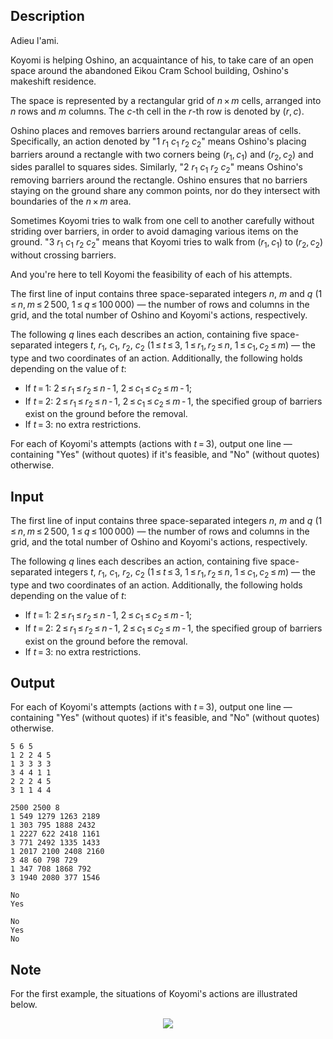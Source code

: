 ## Description

<div><p><span class="tex-font-style-it">Adieu l'ami.</span></p><p>Koyomi is helping Oshino, an acquaintance of his, to take care of an open space around the abandoned Eikou Cram School building, Oshino's makeshift residence.</p><p>The space is represented by a rectangular grid of <span class="tex-span"><i>n</i> × <i>m</i></span> cells, arranged into <span class="tex-span"><i>n</i></span> rows and <span class="tex-span"><i>m</i></span> columns. The <span class="tex-span"><i>c</i></span>-th cell in the <span class="tex-span"><i>r</i></span>-th row is denoted by <span class="tex-span">(<i>r</i>, <i>c</i>)</span>.</p><p>Oshino places and removes barriers <span class="tex-font-style-bf">around</span> rectangular areas of cells. Specifically, an action denoted by "<span class="tex-span">1 <i>r</i><sub class="lower-index">1</sub> <i>c</i><sub class="lower-index">1</sub> <i>r</i><sub class="lower-index">2</sub> <i>c</i><sub class="lower-index">2</sub></span>" means Oshino's placing barriers around a rectangle with two corners being <span class="tex-span">(<i>r</i><sub class="lower-index">1</sub>, <i>c</i><sub class="lower-index">1</sub>)</span> and <span class="tex-span">(<i>r</i><sub class="lower-index">2</sub>, <i>c</i><sub class="lower-index">2</sub>)</span> and sides parallel to squares sides. Similarly, "<span class="tex-span">2 <i>r</i><sub class="lower-index">1</sub> <i>c</i><sub class="lower-index">1</sub> <i>r</i><sub class="lower-index">2</sub> <i>c</i><sub class="lower-index">2</sub></span>" means Oshino's removing barriers around the rectangle. <span class="tex-font-style-bf">Oshino ensures that no barriers staying on the ground share any common points, nor do they intersect with boundaries of the <span class="tex-span"><i>n</i> × <i>m</i></span> area.</span></p><p>Sometimes Koyomi tries to walk from one cell to another carefully without striding over barriers, in order to avoid damaging various items on the ground. "<span class="tex-span">3 <i>r</i><sub class="lower-index">1</sub> <i>c</i><sub class="lower-index">1</sub> <i>r</i><sub class="lower-index">2</sub> <i>c</i><sub class="lower-index">2</sub></span>" means that Koyomi tries to walk from <span class="tex-span">(<i>r</i><sub class="lower-index">1</sub>, <i>c</i><sub class="lower-index">1</sub>)</span> to <span class="tex-span">(<i>r</i><sub class="lower-index">2</sub>, <i>c</i><sub class="lower-index">2</sub>)</span> without crossing barriers.</p><p>And you're here to tell Koyomi the feasibility of each of his attempts.</p></div><div class="input-specification"><p>The first line of input contains three space-separated integers <span class="tex-span"><i>n</i></span>, <span class="tex-span"><i>m</i></span> and <span class="tex-span"><i>q</i></span> (<span class="tex-span">1 ≤ <i>n</i>, <i>m</i> ≤ 2 500</span>, <span class="tex-span">1 ≤ <i>q</i> ≤ 100 000</span>) — the number of rows and columns in the grid, and the total number of Oshino and Koyomi's actions, respectively.</p><p>The following <span class="tex-span"><i>q</i></span> lines each describes an action, containing five space-separated integers <span class="tex-span"><i>t</i></span>, <span class="tex-span"><i>r</i><sub class="lower-index">1</sub></span>, <span class="tex-span"><i>c</i><sub class="lower-index">1</sub></span>, <span class="tex-span"><i>r</i><sub class="lower-index">2</sub></span>, <span class="tex-span"><i>c</i><sub class="lower-index">2</sub></span> (<span class="tex-span">1 ≤ <i>t</i> ≤ 3</span>, <span class="tex-span">1 ≤ <i>r</i><sub class="lower-index">1</sub>, <i>r</i><sub class="lower-index">2</sub> ≤ <i>n</i></span>, <span class="tex-span">1 ≤ <i>c</i><sub class="lower-index">1</sub>, <i>c</i><sub class="lower-index">2</sub> ≤ <i>m</i></span>) — the type and two coordinates of an action. Additionally, the following holds depending on the value of <span class="tex-span"><i>t</i></span>: </p><ul> <li> If <span class="tex-span"><i>t</i> = 1</span>: <span class="tex-span">2 ≤ <i>r</i><sub class="lower-index">1</sub> ≤ <i>r</i><sub class="lower-index">2</sub> ≤ <i>n</i> - 1</span>, <span class="tex-span">2 ≤ <i>c</i><sub class="lower-index">1</sub> ≤ <i>c</i><sub class="lower-index">2</sub> ≤ <i>m</i> - 1</span>; </li><li> If <span class="tex-span"><i>t</i> = 2</span>: <span class="tex-span">2 ≤ <i>r</i><sub class="lower-index">1</sub> ≤ <i>r</i><sub class="lower-index">2</sub> ≤ <i>n</i> - 1</span>, <span class="tex-span">2 ≤ <i>c</i><sub class="lower-index">1</sub> ≤ <i>c</i><sub class="lower-index">2</sub> ≤ <i>m</i> - 1</span>, the specified group of barriers exist on the ground before the removal. </li><li> If <span class="tex-span"><i>t</i> = 3</span>: no extra restrictions. </li></ul></div><div class="output-specification"><p>For each of Koyomi's attempts (actions with <span class="tex-span"><i>t</i> = 3</span>), output one line — containing "<span class="tex-font-style-tt">Yes</span>" (without quotes) if it's feasible, and "<span class="tex-font-style-tt">No</span>" (without quotes) otherwise.</p></div>

## Input

<p>The first line of input contains three space-separated integers <span class="tex-span"><i>n</i></span>, <span class="tex-span"><i>m</i></span> and <span class="tex-span"><i>q</i></span> (<span class="tex-span">1 ≤ <i>n</i>, <i>m</i> ≤ 2 500</span>, <span class="tex-span">1 ≤ <i>q</i> ≤ 100 000</span>) — the number of rows and columns in the grid, and the total number of Oshino and Koyomi's actions, respectively.</p><p>The following <span class="tex-span"><i>q</i></span> lines each describes an action, containing five space-separated integers <span class="tex-span"><i>t</i></span>, <span class="tex-span"><i>r</i><sub class="lower-index">1</sub></span>, <span class="tex-span"><i>c</i><sub class="lower-index">1</sub></span>, <span class="tex-span"><i>r</i><sub class="lower-index">2</sub></span>, <span class="tex-span"><i>c</i><sub class="lower-index">2</sub></span> (<span class="tex-span">1 ≤ <i>t</i> ≤ 3</span>, <span class="tex-span">1 ≤ <i>r</i><sub class="lower-index">1</sub>, <i>r</i><sub class="lower-index">2</sub> ≤ <i>n</i></span>, <span class="tex-span">1 ≤ <i>c</i><sub class="lower-index">1</sub>, <i>c</i><sub class="lower-index">2</sub> ≤ <i>m</i></span>) — the type and two coordinates of an action. Additionally, the following holds depending on the value of <span class="tex-span"><i>t</i></span>: </p><ul> <li> If <span class="tex-span"><i>t</i> = 1</span>: <span class="tex-span">2 ≤ <i>r</i><sub class="lower-index">1</sub> ≤ <i>r</i><sub class="lower-index">2</sub> ≤ <i>n</i> - 1</span>, <span class="tex-span">2 ≤ <i>c</i><sub class="lower-index">1</sub> ≤ <i>c</i><sub class="lower-index">2</sub> ≤ <i>m</i> - 1</span>; </li><li> If <span class="tex-span"><i>t</i> = 2</span>: <span class="tex-span">2 ≤ <i>r</i><sub class="lower-index">1</sub> ≤ <i>r</i><sub class="lower-index">2</sub> ≤ <i>n</i> - 1</span>, <span class="tex-span">2 ≤ <i>c</i><sub class="lower-index">1</sub> ≤ <i>c</i><sub class="lower-index">2</sub> ≤ <i>m</i> - 1</span>, the specified group of barriers exist on the ground before the removal. </li><li> If <span class="tex-span"><i>t</i> = 3</span>: no extra restrictions. </li></ul>

## Output

<p>For each of Koyomi's attempts (actions with <span class="tex-span"><i>t</i> = 3</span>), output one line — containing "<span class="tex-font-style-tt">Yes</span>" (without quotes) if it's feasible, and "<span class="tex-font-style-tt">No</span>" (without quotes) otherwise.</p>





```input1
5 6 5
1 2 2 4 5
1 3 3 3 3
3 4 4 1 1
2 2 2 4 5
3 1 1 4 4

```




```input2
2500 2500 8
1 549 1279 1263 2189
1 303 795 1888 2432
1 2227 622 2418 1161
3 771 2492 1335 1433
1 2017 2100 2408 2160
3 48 60 798 729
1 347 708 1868 792
3 1940 2080 377 1546

```




```output1
No
Yes

```




```output2
No
Yes
No

```



## Note

<p>For the first example, the situations of Koyomi's actions are illustrated below.</p><center> <img class="tex-graphics" src="file://2BMDpqK3.png" style="max-width: 100.0%;max-height: 100.0%;"> </center>
